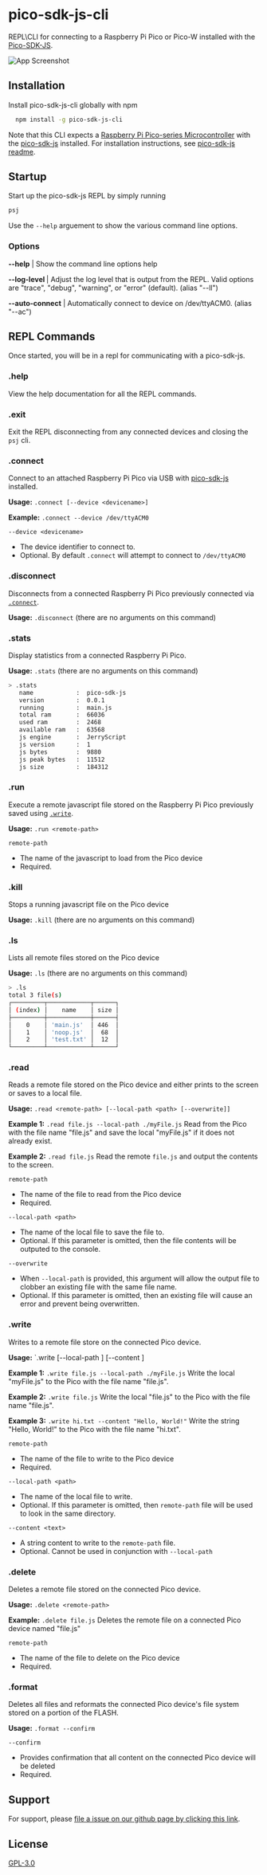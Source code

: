# pico-sdk-js-cli

REPL\CLI for connecting to a Raspberry Pi Pico or Pico-W installed with the [Pico-SDK-JS](https://github.com/jt000/pico-sdk-js).

![App Screenshot](docs/assets/screenshot.png)


## Installation

Install pico-sdk-js-cli globally with npm

```bash
  npm install -g pico-sdk-js-cli
```

Note that this CLI expects a [Raspberry Pi Pico-series Microcontroller](https://www.raspberrypi.com/documentation/microcontrollers/pico-series.html) with the [pico-sdk-js](https://github.com/jt000/pico-sdk-js/) installed. For installation instructions, see [pico-sdk-js readme](https://github.com/jt000/pico-sdk-js?tab=readme-ov-file#pico-sdk-js).

## Startup

Start up the pico-sdk-js REPL by simply running

```bash
psj
```

Use the `--help` arguement to show the various command line options.

### Options

**--help** | Show the command line options help

**--log-level <level>** | Adjust the log level that is output from the REPL. Valid options are "trace", "debug", "warning", or "error" (default). (alias "--ll")

**--auto-connect** | Automatically connect to device on /dev/ttyACM0. (alias "--ac")

## REPL Commands

Once started, you will be in a repl for communicating with a pico-sdk-js.

### .help

View the help documentation for all the REPL commands.

### .exit

Exit the REPL disconnecting from any connected devices and closing the `psj` cli.

### .connect

Connect to an attached Raspberry Pi Pico via USB with [pico-sdk-js](https://github.com/jt000/pico-sdk-js?tab=readme-ov-file#pico-sdk-js) installed.

**Usage:** `.connect [--device <devicename>]`

**Example:** `.connect --device /dev/ttyACM0`

`--device <devicename>`

* The device identifier to connect to. 
* Optional. By default `.connect` will attempt to connect to `/dev/ttyACM0`

### .disconnect

Disconnects from a connected Raspberry Pi Pico previously connected via [`.connect`](#connect).

**Usage:** `.disconnect` (there are no arguments on this command)

### .stats

Display statistics from a connected Raspberry Pi Pico.

**Usage:** `.stats` (there are no arguments on this command)

```bash
> .stats
   name            :  pico-sdk-js
   version         :  0.0.1
   running         :  main.js
   total ram       :  66036
   used ram        :  2468
   available ram   :  63568
   js engine       :  JerryScript
   js version      :  1
   js bytes        :  9880
   js peak bytes   :  11512
   js size         :  184312
```

### .run

Execute a remote javascript file stored on the Raspberry Pi Pico previously saved using [`.write`](#write).

**Usage:** `.run <remote-path>`

`remote-path`

* The name of the javascript to load from the Pico device
* Required.

### .kill

Stops a running javascript file on the Pico device

**Usage:** `.kill` (there are no arguments on this command)

### .ls

Lists all remote files stored on the Pico device

**Usage:** `.ls` (there are no arguments on this command)

```bash
> .ls
total 3 file(s)
┌─────────┬────────────┬──────┐
│ (index) │    name    │ size │
├─────────┼────────────┼──────┤
│    0    │ 'main.js'  │ 446  │
│    1    │ 'noop.js'  │  68  │
│    2    │ 'test.txt' │  12  │
└─────────┴────────────┴──────┘
```

### .read

Reads a remote file stored on the Pico device and either prints to the screen or saves to a local file.

**Usage:** `.read <remote-path> [--local-path <path> [--overwrite]]`

**Example 1:** `.read file.js --local-path ./myFile.js` Read from the Pico with the file name "file.js" and save the local "myFile.js" if it does not already exist.

**Example 2:** `.read file.js` Read the remote `file.js` and output the contents to the screen.

`remote-path`

* The name of the file to read from the Pico device
* Required.

`--local-path <path>`

* The name of the local file to save the file to.
* Optional. If this parameter is omitted, then the file contents will be outputed to the console.

`--overwrite`

* When `--local-path` is provided, this argument will allow the output file to clobber an existing file with the same file name.
* Optional. If this parameter is omitted, then an existing file will cause an error and prevent being overwritten.

### .write

Writes to a remote file store on the connected Pico device.

**Usage:** `.write <remote-path> [--local-path <path>] [--content <text>]

**Example 1:** `.write file.js --local-path ./myFile.js` Write the local "myFile.js" to the Pico with the file name "file.js".

**Example 2:** `.write file.js` Write the local "file.js" to the Pico with the file name "file.js".

**Example 3:** `.write hi.txt --content "Hello, World!"` Write the string "Hello, World!" to the Pico with the file name "hi.txt".

`remote-path`

* The name of the file to write to the Pico device
* Required.

`--local-path <path>`

* The name of the local file to write.
* Optional. If this parameter is omitted, then `remote-path` file will be used to look in the same directory.

`--content <text>`

* A string content to write to the `remote-path` file.
* Optional. Cannot be used in conjunction with `--local-path`


### .delete

Deletes a remote file stored on the connected Pico device.

**Usage:** `.delete <remote-path>`

**Example:** `.delete file.js` Deletes the remote file on a connected Pico device named "file.js"

`remote-path`

* The name of the file to delete on the Pico device
* Required.

### .format

Deletes all files and reformats the connected Pico device's file system stored on a portion of the FLASH.

**Usage:** `.format --confirm`

`--confirm`

* Provides confirmation that all content on the connected Pico device will be deleted
* Required.

## Support

For support, please [file a issue on our github page by clicking this link](https://github.com/jt000/pico-sdk-js-cli/issues/new?template=bug_report.md).


## License

[GPL-3.0](https://github.com/jt000/pico-sdk-js-cli?tab=GPL-3.0-1-ov-file#readme)

